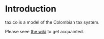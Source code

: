 # Introduction

tax.co is a model of the Colombian tax system.

Please seee [the wiki](https://github.com/JeffreyBenjaminBrown/tax.co/wiki) to get acquainted.
